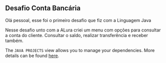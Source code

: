 ## Desafio Conta Bancária 

Olá pessoal, esse foi o primeiro desafio que fiz com a Linguagem Java

Nesse desafio unto com a ALura criei um menu com opções para consultar a conta do cliente. 
Consultar o saldo, realizar transferência e receber também. 


The `JAVA PROJECTS` view allows you to manage your dependencies. More details can be found [here](https://github.com/microsoft/vscode-java-dependency#manage-dependencies).
